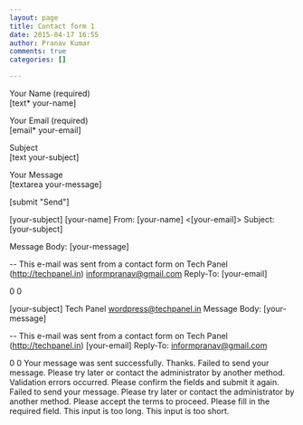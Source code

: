 ```yaml
---
layout: page
title: Contact form 1
date: 2015-04-17 16:55
author: Pranav Kumar
comments: true
categories: []

---
```

<p>Your Name (required)<br />
    [text* your-name] </p>

<p>Your Email (required)<br />
    [email* your-email] </p>

<p>Subject<br />
    [text your-subject] </p>

<p>Your Message<br />
    [textarea your-message] </p>

<p>[submit "Send"]</p>
[your-subject]
[your-name] <wordpress@techpanel.in>
From: [your-name] <[your-email]>
Subject: [your-subject]

Message Body:
[your-message]

--
This e-mail was sent from a contact form on Tech Panel (http://techpanel.in)
informpranav@gmail.com
Reply-To: [your-email]

0
0

[your-subject]
Tech Panel <wordpress@techpanel.in>
Message Body:
[your-message]

--
This e-mail was sent from a contact form on Tech Panel (http://techpanel.in)
[your-email]
Reply-To: informpranav@gmail.com

0
0
Your message was sent successfully. Thanks.
Failed to send your message. Please try later or contact the administrator by another method.
Validation errors occurred. Please confirm the fields and submit it again.
Failed to send your message. Please try later or contact the administrator by another method.
Please accept the terms to proceed.
Please fill in the required field.
This input is too long.
This input is too short.
